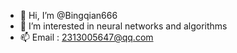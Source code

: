 - 👋 Hi, I’m @Bingqian666
- 👀 I’m interested in neural networks and algorithms
- 📫 Email : 2313005647@qq.com

<!---
Bingqian666/Bingqian666 is a ✨ special ✨ repository because its `README.md` (this file) appears on your GitHub profile.
You can click the Preview link to take a look at your changes.
--->
